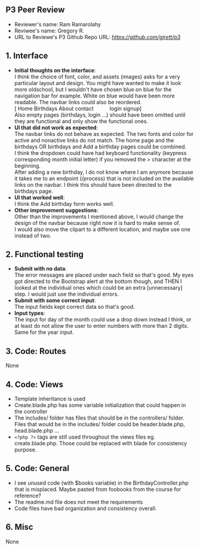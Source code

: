 ## P3 Peer Review

+ Reviewer's name: Ram Ramarolahy
+ Reviwee's name:  Gregory R.
+ URL to Reviewe's P3 Github Repo URL: *<https://github.com/gjrett/p3>*

## 1. Interface
+ **Initial thoughts on the interface**:<br>
 I think the choice of font, color, and assets (images) asks for a very particular layout and design. You might have wanted to make it look more oldschool, but I wouldn't have chosen blue on blue for the navigation bar for example. White on blue would have been more readable. The navbar links could also be reordered.<br>
 [ Home Birthdays About contact&nbsp;&nbsp;&nbsp;&nbsp;&nbsp;&nbsp;&nbsp;&nbsp;&nbsp;&nbsp;&nbsp;login signup]<br>
 Also empty pages (birthdays, login ...) should have been omitted until they are functional and only show the functional ones.
+ **UI that did not work as expected**:<br>
 The navbar links do not behave as expected. The two fonts and color for active and nonactive links do not match. The home page and the birthdays OR birthdays and Add a birthday pages could be combined.<br>
 I think the dropdown could have had keyboard functionality (keypress corresponding month initial letter) if you removed the > character at the beginning.<br>
 After adding a new birthday, I do not know where I am anymore because it takes me to an endpoint (/process) that is not included on the available links on the navbar. I think this should have been directed to the birthdays page.
 + **UI that worked well**:<br>
 I think the Add birthday form works well.
 + **Other improvement suggestions**:<br>
 Other than the improvements I mentioned above, I would change the design of the navbar because right now it is hard to make sense of.<br>
 I would also move the clipart to a different location, and maybe use one instead of two.

## 2. Functional testing
+ **Submit with no data**:<br>
The error messages are placed under each field so that's good. My eyes got directed to the Bootstrap alert at the bottom though, and THEN I looked at the individual ones which could be an extra [unnecessary] step. I would just use the individual errors.
+ **Submit with some correct input**:<br>
The input fields kept correct data so that's good.
+ **Input types**:<br>
The input for day of the month could use a drop down instead I think, or at least do not allow the user to enter numbers with more than 2 digits. Same for the year input.

## 3. Code: Routes
None

## 4. Code: Views
+ Template inheritance is used
+ Create.blade.php has some variable initialization that could happen in the controller
+ The includes/ folder has files that should be in the controllers/ folder. Files that would be in the includes/ folder could be header.blade.php, head.blade.php ...
+ ```<?php ?>``` tags are still used throughout the views files eg. create.blade.php. Those could be replaced with blade for consistency purpose.


## 5. Code: General
+ I see unused code (with $books variable) in the BirthdayController.php that is misplaced. Maybe pasted from foobooks from the course for reference?
+ The readme.md file does not meet the requirements
+ Code files have bad organization and consistency overall.

## 6. Misc
None
